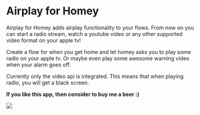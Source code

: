 # Airplay for Homey

Airplay for Homey adds airplay functionality to your flows. From now on you can start a radio stream, watch a youtube video or any other supported video format on your apple tv!

Create a flow for when you get home and let homey asks you to play some radio on your apple tv. Or maybe even play some awesome warning video when your alarm goes off.

Currently only the video api is integrated. This means that when playing radio, you will get a black screen.

**If you like this app, then consider to buy me a beer :)**

[![](https://www.paypalobjects.com/en_US/i/btn/btn_donateCC_LG.gif)](https://www.paypal.com/cgi-bin/webscr?cmd=_s-xclick&hosted_button_id=TAZANTFTCH3DJ)
